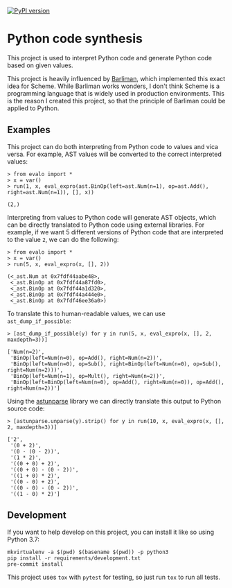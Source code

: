 [![PyPI version](https://badge.fury.io/py/evalo.svg)](https://pypi.org/project/evalo/)
# Python code synthesis

This project is used to interpret Python code and generate Python code based on given values.

This project is heavily influenced by [Barliman](https://github.com/webyrd/Barliman), which implemented
this exact idea for Scheme. While Barliman works wonders, I don't think Scheme is a programming
language that is widely used in production environments. This is the reason I created this
project, so that the principle of Barliman could be applied to Python.


## Examples
This project can do both interpreting from Python code to values and vica versa. For example, AST
values will be converted to the correct interpreted values:

```
> from evalo import *
> x = var()
> run(1, x, eval_expro(ast.BinOp(left=ast.Num(n=1), op=ast.Add(), right=ast.Num(n=1)), [], x))

(2,)
```

Interpreting from values to Python code will generate AST objects, which can be directly translated
to Python code using external libraries. For example, if we want 5 different versions of Python code
that are interpreted to the value `2`, we can do the following:

```
> from evalo import *
> x = var()
> run(5, x, eval_expro(x, [], 2))

(<_ast.Num at 0x7fdf44aabe48>,
 <_ast.BinOp at 0x7fdf44a87fd0>,
 <_ast.BinOp at 0x7fdf44a1d320>,
 <_ast.BinOp at 0x7fdf44a444e0>,
 <_ast.BinOp at 0x7fdf46ee36a0>)
```

To translate this to human-readable values, we can use `ast_dump_if_possible`:
```
> [ast_dump_if_possible(y) for y in run(5, x, eval_expro(x, [], 2, maxdepth=3))]

['Num(n=2)',
 'BinOp(left=Num(n=0), op=Add(), right=Num(n=2))',
 'BinOp(left=Num(n=0), op=Sub(), right=BinOp(left=Num(n=0), op=Sub(), right=Num(n=2)))',
 'BinOp(left=Num(n=1), op=Mult(), right=Num(n=2))',
 'BinOp(left=BinOp(left=Num(n=0), op=Add(), right=Num(n=0)), op=Add(), right=Num(n=2))']
```

Using the [astunparse](https://github.com/simonpercivall/astunparse) library we can directly translate this output to Python source code:

```
> [astunparse.unparse(y).strip() for y in run(10, x, eval_expro(x, [], 2, maxdepth=3))]

['2',
 '(0 + 2)',
 '(0 - (0 - 2))',
 '(1 * 2)',
 '((0 + 0) + 2)',
 '((0 + 0) - (0 - 2))',
 '((1 + 0) * 2)',
 '((0 - 0) + 2)',
 '((0 - 0) - (0 - 2))',
 '((1 - 0) * 2)']
```

## Development
If you want to help develop on this project, you can install it like so using Python 3.7:
```
mkvirtualenv -a $(pwd) $(basename $(pwd)) -p python3
pip install -r requirements/development.txt
pre-commit install
```

This project uses `tox` with `pytest` for testing, so just run `tox` to run all tests.
